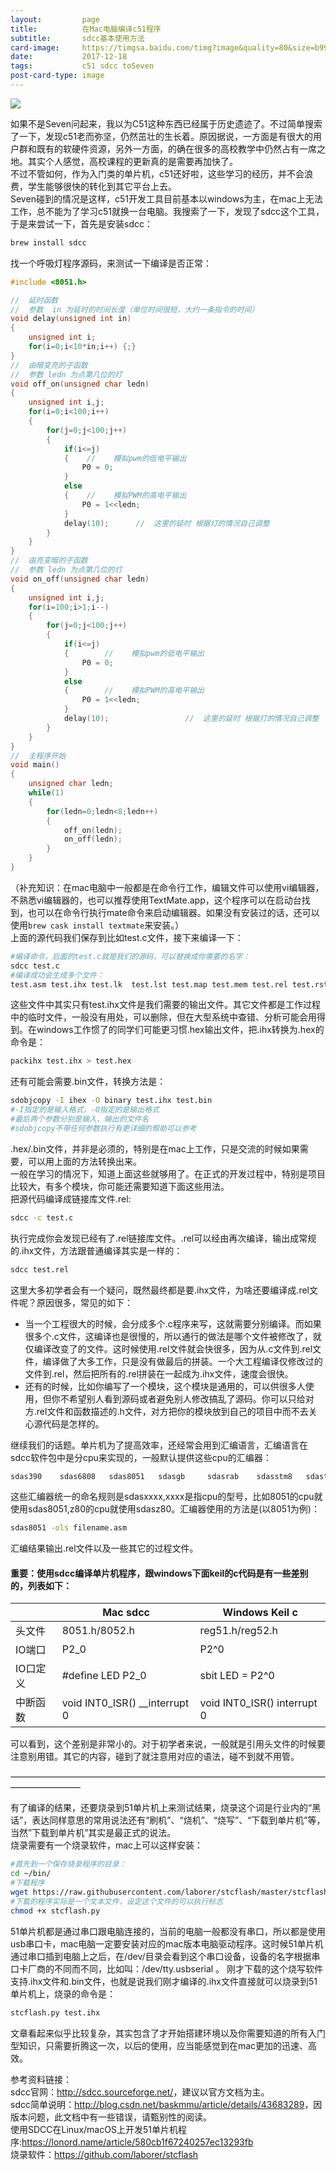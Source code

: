 ```yaml
---
layout:         page
title:          在Mac电脑编译c51程序
subtitle:       sdcc基本使用方法
card-image:     https://timgsa.baidu.com/timg?image&quality=80&size=b9999_10000&sec=1513587702717&di=bcbf3ccac47e31a8ec356751b4c44e8d&imgtype=0&src=http%3A%2F%2Ff.hiphotos.baidu.com%2Fzhidao%2Fpic%2Fitem%2Fb219ebc4b74543a9bfc173651b178a82b8011444.jpg
date:           2017-12-18
tags:           c51 sdcc toSeven
post-card-type: image
---
```

![](https://timgsa.baidu.com/timg?image&quality=80&size=b9999_10000&sec=1513587702717&di=bcbf3ccac47e31a8ec356751b4c44e8d&imgtype=0&src=http%3A%2F%2Ff.hiphotos.baidu.com%2Fzhidao%2Fpic%2Fitem%2Fb219ebc4b74543a9bfc173651b178a82b8011444.jpg)

如果不是Seven问起来，我以为C51这种东西已经属于历史遗迹了。不过简单搜索了一下，发现c51老而弥坚，仍然茁壮的生长着。原因据说，一方面是有很大的用户群和既有的软硬件资源，另外一方面，的确在很多的高校教学中仍然占有一席之地。其实个人感觉，高校课程的更新真的是需要再加快了。  
不过不管如何，作为入门类的单片机，c51还好啦，这些学习的经历，并不会浪费，学生能够很快的转化到其它平台上去。  
Seven碰到的情况是这样，c51开发工具目前基本以windows为主，在mac上无法工作，总不能为了学习c51就换一台电脑。我搜索了一下，发现了sdcc这个工具，于是来尝试一下，首先是安装sdcc：  
```bash
brew install sdcc
```
找一个呼吸灯程序源码，来测试一下编译是否正常：  
```c
#include <8051.h>

//  延时函数
//  参数  in 为延时的时间长度（单位时间很短，大约一条指令的时间）
void delay(unsigned int in)
{
    unsigned int i;
    for(i=0;i<10*in;i++) {;}
}
//  由暗变亮的子函数
//  参数 ledn 为点第几位的灯
void off_on(unsigned char ledn)
{
    unsigned int i,j;
    for(i=0;i<100;i++)
    {
        for(j=0;j<100;j++)
        {
            if(i<=j)
            {    //    模拟pwm的低电平输出
				P0 = 0;
            }
            else
            {    //    模拟PWM的高电平输出
				P0 = 1<<ledn;
            }
			delay(10);      //  这里的延时 根据灯的情况自己调整
        }
    }
}
//  由亮变暗的子函数
//  参数 ledn 为点第几位的灯
void on_off(unsigned char ledn)
{
    unsigned int i,j;
    for(i=100;i>1;i--)
    {
        for(j=0;j<100;j++)
        {
            if(i<=j)
            {        //    模拟pwm的低电平输出
				P0 = 0;
            }
            else
            {        //    模拟PWM的高电平输出
				P0 = 1<<ledn;
            }
			delay(10);                 //  这里的延时 根据灯的情况自己调整
        }
    }
}
//  主程序开始
void main()
{
    unsigned char ledn;
    while(1)
    {
        for(ledn=0;ledn<8;ledn++)
        {
            off_on(ledn);            
            on_off(ledn);
        }
    }
}
```
（补充知识：在mac电脑中一般都是在命令行工作，编辑文件可以使用vi编辑器，不熟悉vi编辑器的，也可以推荐使用TextMate.app，这个程序可以在启动台找到，也可以在命令行执行mate命令来启动编辑器。如果没有安装过的话，还可以使用`brew cask install textmate`来安装。）  
上面的源代码我们保存到比如test.c文件，接下来编译一下：  
```bash
#编译命令，后面的test.c就是我们的源码，可以替换成你需要的名字：
sdcc test.c
#编译成功会生成多个文件：
test.asm test.ihx test.lk  test.lst test.map test.mem test.rel test.rst test.sym
```
这些文件中其实只有test.ihx文件是我们需要的输出文件。其它文件都是工作过程中的临时文件，一般没有用处，可以删除，但在大型系统中查错、分析可能会用得到。在windows工作惯了的同学们可能更习惯.hex输出文件，把.ihx转换为.hex的命令是：  
```bash
packihx test.ihx > test.hex
```
还有可能会需要.bin文件，转换方法是：  
```bash
sdobjcopy -I ihex -O binary test.ihx test.bin
#-I指定的是输入格式，-O指定的是输出格式
#最后两个参数分别是输入、输出的文件名
#sdobjcopy不带任何参数执行有更详细的帮助可以参考
```
.hex/.bin文件，并非是必须的，特别是在mac上工作，只是交流的时候如果需要，可以用上面的方法转换出来。  
一般在学习的情况下，知道上面这些就够用了。在正式的开发过程中，特别是项目比较大，有多个模块，你可能还需要知道下面这些用法。  
把源代码编译成链接库文件.rel:  
```bash
sdcc -c test.c
```
执行完成你会发现已经有了.rel链接库文件。.rel可以经由再次编译，输出成常规的.ihx文件，方法跟普通编译其实是一样的：  
```bash
sdcc test.rel
```
这里大多初学者会有一个疑问，既然最终都是要.ihx文件，为啥还要编译成.rel文件呢？原因很多，常见的如下：  
* 当一个工程很大的时候，会分成多个.c程序来写，这就需要分别编译。而如果很多个.c文件，这编译也是很慢的，所以通行的做法是哪个文件被修改了，就仅编译改变了的文件。这时候使用.rel文件就会快很多，因为从.c文件到.rel文件，编译做了大多工作，只是没有做最后的拼装。一个大工程编译仅修改过的文件到.rel，然后把所有的.rel拼装在一起成为.ihx文件，速度会很快。  
* 还有的时候，比如你编写了一个模块，这个模块是通用的，可以供很多人使用，但你不希望别人看到源码或者避免别人修改搞乱了源码。你可以只给对方.rel文件和函数描述的.h文件，对方把你的模块放到自己的项目中而不去关心源代码是怎样的。  

继续我们的话题。单片机为了提高效率，还经常会用到汇编语言，汇编语言在sdcc软件包中是分cpu来实现的，一般默认提供这些cpu的汇编器：  
```bash
sdas390    sdas6808   sdas8051   sdasgb     sdasrab    sdasstm8   sdastlcs90 sdasz80
```
这些汇编器统一的命名规则是sdasxxxx,xxxx是指cpu的型号，比如8051的cpu就使用sdas8051,z80的cpu就使用sdasz80。汇编器使用的方法是(以8051为例)：  
```bash
sdas8051 -ols filename.asm
```
汇编结果输出.rel文件以及一些其它的过程文件。  

#### 重要：使用sdcc编译单片机程序，跟windows下面keil的c代码是有一些差别的，列表如下：

|  &nbsp;            |   Mac sdcc              | Windows Keil c        |  
|------------|-----------------------|---------------------|
| 头文件 | 8051.h/8052.h | reg51.h/reg52.h|
| IO端口 | P2_0 | P2^0 |
| IO口定义 | #define LED P2_0 | sbit LED = P2^0 |
| 中断函数 | void INT0_ISR() __interrupt 0 | void INT0_ISR() interrupt 0 |

可以看到，这个差别是非常小的。对于初学者来说，一般就是引用头文件的时候要注意别用错。其它的内容，碰到了就注意用对应的语法，碰不到就不用管。  

————————————————————————————————————————————

有了编译的结果，还要烧录到51单片机上来测试结果，烧录这个词是行业内的“黑话”，表达同样意思的常用说法还有“刷机”、“烧机”、“烧写”、“下载到单片机”等，当然”下载到单片机”其实是最正式的说法。  
烧录需要有一个烧录软件，mac上可以这样安装：
```bash
#首先到一个保存烧录程序的目录：
cd ~/bin/
#下载程序
wget https://raw.githubusercontent.com/laborer/stcflash/master/stcflash.py
#下载的程序实际是一个文本文件，设定这个文件的可以执行标志
chmod +x stcflash.py
```
51单片机都是通过串口跟电脑连接的，当前的电脑一般都没有串口，所以都是使用usb串口卡，mac电脑一定要安装对应的mac版本电脑驱动程序。这时候51单片机通过串口插到电脑上之后，在/dev/目录会看到这个串口设备，设备的名字根据串口卡厂商的不同而不同，比如叫：/dev/tty.usbserial 。
刚才下载的这个烧写软件支持.ihx文件和.bin文件，也就是说我们刚才编译的.ihx文件直接就可以烧录到51单片机上，烧录的命令是：  
```bash
stcflash.py test.ihx
```
文章看起来似乎比较复杂，其实包含了才开始搭建环境以及你需要知道的所有入门型知识，只需要折腾这一次，以后的使用，应当能感觉到在mac更加的迅速、高效。


参考资料链接：  
sdcc官网：<http://sdcc.sourceforge.net/>，建议以官方文档为主。  
sdcc简单说明：<http://blog.csdn.net/baskmmu/article/details/43683289>，因版本问题，此文档中有一些错误，请甄别性的阅读。  
使用SDCC在Linux/macOS上开发51单片机程序:<https://lonord.name/article/580cb1f67240257ec13293fb>  
烧录软件：<https://github.com/laborer/stcflash>  

